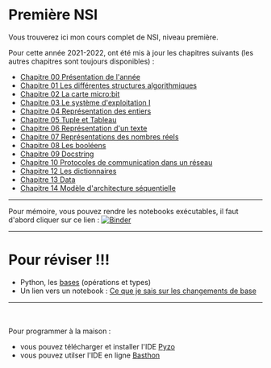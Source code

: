 # Première NSI

Vous trouverez ici mon cours complet de NSI, niveau première.

Pour cette année 2021-2022, ont été mis à jour les chapitres suivants (les autres chapitres sont toujours disponibles) :

* [Chapitre 00 Présentation de l'année](https://github.com/NaturelEtChaud/NSI-Premiere/tree/main/00)
* [Chapitre 01 Les différentes structures algorithmiques](https://github.com/NaturelEtChaud/NSI-Premiere/tree/main/01LesDifferentesStructuresAlgorithmiques)
* [Chapitre 02 La carte micro:bit](https://github.com/NaturelEtChaud/NSI-Premiere/tree/main/02%20La%20carte%20MicroBit)
* [Chapitre 03 Le système d'exploitation I](https://github.com/NaturelEtChaud/NSI-Premiere/tree/main/03%20Syst%C3%A8me%20d'exploitation%20I)
* [Chapitre 04 Représentation des entiers](https://github.com/NaturelEtChaud/NSI-Premiere/tree/main/04%20Repr%C3%A9sentation%20des%20entiers)
* [Chapitre 05 Tuple et Tableau](https://github.com/NaturelEtChaud/NSI-Premiere/tree/main/05%20Tuple%20et%20Tableau)
* [Chapitre 06 Représentation d'un texte](https://github.com/NaturelEtChaud/NSI-Premiere/tree/main/06%20Repr%C3%A9sentation%20des%20textes)
* [Chapitre 07 Représentations des nombres réels](https://github.com/NaturelEtChaud/NSI-Premiere/tree/main/07%20Repr%C3%A9sentation%20des%20nombres%20r%C3%A9els)
* [Chapitre 08 Les booléens](https://github.com/NaturelEtChaud/NSI-Premiere/tree/main/08%20Les%20bool%C3%A9ens)
* [Chapitre 09 Docstring](https://github.com/NaturelEtChaud/NSI-Premiere/tree/main/09%20Docstring)
* [Chapitre 10 Protocoles de communication dans un réseau](https://github.com/NaturelEtChaud/NSI-Premiere/tree/main/10%20Protocoles%20de%20communication)
* [Chapitre 12 Les dictionnaires](https://github.com/NaturelEtChaud/NSI-Premiere/tree/main/12%20Dictionnaire)
* [Chapitre 13 Data](https://github.com/NaturelEtChaud/NSI-Premiere/tree/main/13%20Data)
* [Chapitre 14 Modèle d'architecture séquentielle](https://github.com/NaturelEtChaud/NSI-Premiere/tree/main/14%20Mod%C3%A8le%20d'architecture%20s%C3%A9quentielle)

---
Pour mémoire, vous pouvez rendre les notebooks exécutables, il faut d'abord cliquer sur ce lien : [![Binder](https://mybinder.org/badge_logo.svg)](https://mybinder.org/v2/gh/lebonprof/NSI-Premiere/HEAD)


---
# Pour réviser !!!
* Python, les [bases](https://github.com/NaturelEtChaud/NSI-Premiere/blob/main/Revisions/CeQueJeSaisPython1.ipynb) (opérations et types)
* Un lien vers un notebook : [Ce que je sais sur les changements de base](notebook.basthon.fr/?ipynb=%257B%2522path%2522%253A%2522Untitled.ipynb%2522%252C%2522name%2522%253A%2522Untitled.ipynb%2522%252C%2522content%2522%253A%257B%2522cells%2522%253A%255B%257B%2522metadata%2522%253A%257B%257D%252C%2522cell_type%2522%253A%2522markdown%2522%252C%2522source%2522%253A%2522***Tous%2520les%2520changement%2520de%2520bases%2520que%2520je%2520dois%2520savoir%2520faire***%2522%257D%252C%257B%2522metadata%2522%253A%257B%257D%252C%2522cell_type%2522%253A%2522markdown%2522%252C%2522source%2522%253A%2522*1%2529%2520Je%2520sais%2520faire%2520avec%2520Python*%2522%257D%252C%257B%2522metadata%2522%253A%257B%2522trusted%2522%253Atrue%257D%252C%2522cell_type%2522%253A%2522code%2522%252C%2522source%2522%253A%2522%2523conversion%2520d%25C3%25A9cimale%2520en%2520binaire%255Cnbin%2528148%2529%2522%252C%2522execution_count%2522%253Anull%252C%2522outputs%2522%253A%255B%255D%257D%252C%257B%2522metadata%2522%253A%257B%2522trusted%2522%253Atrue%257D%252C%2522cell_type%2522%253A%2522code%2522%252C%2522source%2522%253A%2522%2523conversion%2520d%25C3%25A9cimale%2520en%2520hexad%25C3%25A9cimale%255Cnhex%2528148%2529%2522%252C%2522execution_count%2522%253Anull%252C%2522outputs%2522%253A%255B%255D%257D%252C%257B%2522metadata%2522%253A%257B%2522trusted%2522%253Atrue%257D%252C%2522cell_type%2522%253A%2522code%2522%252C%2522source%2522%253A%2522%2523conversion%2520binaire%2520vers%2520d%25C3%25A9cimale%255Cnint%25280b10101010%2529%2522%252C%2522execution_count%2522%253Anull%252C%2522outputs%2522%253A%255B%255D%257D%252C%257B%2522metadata%2522%253A%257B%2522trusted%2522%253Atrue%257D%252C%2522cell_type%2522%253A%2522code%2522%252C%2522source%2522%253A%2522%2523conversion%2520hexad%25C3%25A9cimale%2520vers%2520d%25C3%25A9cimale%255Cnint%25280xAF%2529%2522%252C%2522execution_count%2522%253Anull%252C%2522outputs%2522%253A%255B%255D%257D%252C%257B%2522metadata%2522%253A%257B%257D%252C%2522cell_type%2522%253A%2522markdown%2522%252C%2522source%2522%253A%2522*2%2529%2520Je%2520sais%2520compter%2520dans%2520les%2520bases%2520d%25C3%25A9cimale%252C%2520binaire%2520et%2520h%25C3%25A9xad%25C3%25A9cimale.*%2522%257D%252C%257B%2522metadata%2522%253A%257B%257D%252C%2522cell_type%2522%253A%2522markdown%2522%252C%2522source%2522%253A%2522%257CD%25C3%25A9cimale%257C0%257C1%257C2%257C3%257C4%257C5%257C6%257C7%257C8%257C9%257C10%257C11%257C12%257C13%257C14%257C15%257C16%257C17%257C18%257C19%257C20%257C21%257C22%257C...%257C%255Cn%257C-%257C-%257C-%257C-%257C-%257C-%257C-%257C-%257C-%257C-%257C-%257C-%257C-%257C-%257C-%257C-%257C-%257C-%257C-%257C-%257C-%257C-%257C-%257C-%257C-%257C%255Cn%257CBinaire%257C0%257C1%257C10%257C11%257C100%257C101%257C110%257C111%257C1000%257C1001%257C1010%257C1011%257C1100%257C1101%257C1110%257C1111%257C10000%257C10001%257C10010%257C10011%257C10100%257C10101%257C10110%257C...%257C%255Cn%257CH%25C3%25A9xad%25C3%25A9cimale%257C0%257C1%257C2%257C3%257C4%257C5%257C6%257C7%257C8%257C9%257CA%257CB%257CC%257CD%257CE%257CF%257C10%257C11%257C12%257C13%257C14%257C15%257C16%257C...%257C%2522%257D%252C%257B%2522metadata%2522%253A%257B%257D%252C%2522cell_type%2522%253A%2522markdown%2522%252C%2522source%2522%253A%2522*3%2529%2520Je%2520sais%2520convertir%2520**%25C3%25A0%2520la%2520main**%2520un%2520nombre%2520entier%2520positif%2520d%27%25C3%25A9criture%2520binaire%2520%25C3%25A0%2520%25C3%25A9criture%2520d%25C3%25A9cimale*%2522%257D%252C%257B%2522metadata%2522%253A%257B%257D%252C%2522cell_type%2522%253A%2522markdown%2522%252C%2522source%2522%253A%2522Je%2520me%2520rapelle%2520des%2520puissances%2520de%25202%2520%253A%2520%25242%255E0%2520%253D%25201%2524%2520%252C%2520%25242%255E1%2520%253D2%2524%252C%2520%25242%255E2%2520%253D4%2524%252C%2520%25242%255E3%2520%253D8%2524%252C%2520%25242%255E4%2520%253D16%2524%252C%2520%25242%255E5%2520%253D32%2524%252C%2520%25242%255E6%2520%253D64%2524%252C%2520%25242%255E7%2520%253D128%2524%252C%2520%25242%255E8%2520%253D%2520256%2524%2522%257D%252C%257B%2522metadata%2522%253A%257B%257D%252C%2522cell_type%2522%253A%2522markdown%2522%252C%2522source%2522%253A%2522Je%2520veux%2520convertir%2520le%2520nombre%2520%256010011011%2560%2520de%2520binaire%2520%25C3%25A0%2520d%25C3%25A9cimale.%2522%257D%252C%257B%2522metadata%2522%253A%257B%257D%252C%2522cell_type%2522%253A%2522markdown%2522%252C%2522source%2522%253A%2522Je%2520construis%2520un%2520tableau%2520avec%2520les%2520puissances%2520d%25C3%25A9croissantes%2520de%25202%2520et%2520le%2520nombre%2520en%2520binaire%2520%253A%255Cn%255Cn128%257C64%257C32%257C16%257C8%257C4%257C2%257C1%257C%255Cn-%257C-%257C-%257C-%257C-%257C-%257C-%257C-%257C%255Cn1%257C0%257C0%257C1%257C1%257C0%257C1%257C1%257C%255Cn%255CnLe%25201%2520signifie%252C%2520on%2520prend%252C%2520le%25200%252C%2520on%2520ne%2520prend%2520pas.%2520Ainsi%2520%253A%255Cn%255Cn%252410011011_2%2520%253D%2520128%2520%252B%252016%2520%252B%25208%2520%252B%25202%2520%252B%25201%2520%253D%2520155_%257B10%257D%2524%2520%2522%257D%252C%257B%2522metadata%2522%253A%257B%257D%252C%2522cell_type%2522%253A%2522markdown%2522%252C%2522source%2522%253A%2522*4%2529%2520Je%2520sais%2520convertir%2520**%25C3%25A0%2520la%2520main**%2520un%2520nombre%2520entier%2520positif%2520d%27%25C3%25A9criture%2520d%25C3%25A9cimale%2520%25C3%25A0%2520%25C3%25A9criture%2520binaire*%2522%257D%252C%257B%2522metadata%2522%253A%257B%257D%252C%2522cell_type%2522%253A%2522markdown%2522%252C%2522source%2522%253A%2522Je%2520veux%2520convertir%2520%2560167%2560%2520en%2520binaire%255Cn%255CnJe%2520regarde%2520le%2520tableau%2520des%2520puissances%2520de%25202%2520d%25C3%25A9croissantes%2520%253A%255Cn%255Cn128%257C64%257C32%257C16%257C8%257C4%257C2%257C1%257C%255Cn-%257C-%257C-%257C-%257C-%257C-%257C-%257C-%257C%255Cn%255CnJe%2520rechere%2520la%2520puissance%2520de%25202%2520imm%25C3%25A9diatement%2520inf%25C3%25A9rieure%2520%25C3%25A0%2520167.%2520C%27est%2520128.%2520J%27effectue%2520la%2520diff%25C3%25A9rence%2520entre%2520167%2520et%2520128%2520%253A%255Cn%255Cn167%2520-%2520128%2520%253D%252039%255Cn%255CnJe%2520cherche%2520la%2520puissance%25202%2520imm%25C3%25A9diatement%2520inf%25C3%25A9rieure%2520%25C3%25A0%252039.%2520C%27est%252032.%2520J%27effectue%2520la%2520diff%25C3%25A9rence%2520entre%252039%2520et%252032%2520%253A%255Cn%255Cn39%2520-%252032%2520%253D%25207%255Cn%255CnJe%2520cherche%2520la%2520puissance%25202%2520imm%25C3%25A9diatement%2520inf%25C3%25A9rieure%2520%25C3%25A0%25207.%2520C%27est%25204.%2520J%27effectue%2520la%2520diff%25C3%25A9rence%2520entre%25207%2520et%25204%2520%253A%255Cn%255Cn7%2520-%25204%2520%253D%25203%255Cn%255CnJe%2520cherche%2520la%2520puissance%25202%2520imm%25C3%25A9diatement%2520inf%25C3%25A9rieure%2520%25C3%25A0%25203.%2520C%27est%25202.%2520J%27effectue%2520la%2520diff%25C3%25A9rence%2520entre%25203%2520et%25202%2520%253A%255Cn%255Cn3%2520-%25202%2520%253D%25201%255Cn%255CnQuand%2520j%27arrive%2520%25C3%25A0%25201%2520ou%25200%2520j%27ai%2520termin%25C3%25A9.%255Cn%255CnJe%2520r%25C3%25A9capitule%2520toutes%2520les%2520puissances%2520de%25202%2520que%2520j%27ai%2520prises%2520%253A%255Cn%255Cn167%2520%253D%2520128%2520%252B%252032%2520%252B%25204%2520%252B%25202%2520%252B%25201%255Cn%255CnAvec%2520le%2520tableau%2520des%2520puissances%2520de%25202%252C%2520toujours%2520avec%2520la%2520convention%2520un%25201%2520si%2520je%2520prends%252C%2520un%25200%2520sinon%252C%2520cela%2520donne%2520%253A%255Cn%255Cn128%257C64%257C32%257C16%257C8%257C4%257C2%257C1%257C%255Cn-%257C-%257C-%257C-%257C-%257C-%257C-%257C-%257C%255Cn1%257C0%257C1%257C0%257C0%257C1%257C1%257C1%257C%255Cn%255CnDonc%2520%253A%2520%2524167_%257B10%257D%2520%253D%25201010%7E0111_2%2524%2522%257D%252C%257B%2522metadata%2522%253A%257B%257D%252C%2522cell_type%2522%253A%2522markdown%2522%252C%2522source%2522%253A%2522*5%2529%2520Je%2520sais%2520convertir%2520**%25C3%25A0%2520la%2520main**%2520un%2520nombre%2520entier%2520positif%2520d%27%25C3%25A9criture%2520binaire%2520%25C3%25A0%2520%25C3%25A9criture%2520hexad%25C3%25A9cimale*%2520%2522%257D%252C%257B%2522metadata%2522%253A%257B%257D%252C%2522cell_type%2522%253A%2522markdown%2522%252C%2522source%2522%253A%2522Pour%2520convertir%2520le%2520nombre%2520%25241010%7E0111_2%2524%2520en%2520h%25C3%25A9xad%25C3%25A9cimale%2520on%2520utilise%2520le%2520tableau%2520habituel%2520%253A%255Cn%255Cn128%257C64%257C32%257C16%257C8%257C4%257C2%257C1%257C%255Cn-%257C-%257C-%257C-%257C-%257C-%257C-%257C-%257C%255Cn1%257C0%257C1%257C0%257C0%257C1%257C1%257C1%257C%255Cn%255Cnmais%2520on%2520va%2520le%2520couper%2520en%25202.%2520Les%25204%2520bits%2520de%2520poids%2520forts%2520%25C3%25A0%2520gauche%2520et%2520les%25204%2520bits%2520de%2520poids%2520faibles%2520%25C3%25A0%2520droite%2520%253A%255Cn%255Cn128%257C64%257C32%257C16%257C-%257C8%257C4%257C2%257C1%257C%255Cn-%257C-%257C-%257C-%257C-%257C-%257C-%257C-%257C-%257C%255Cn1%257C0%257C1%257C0%257C-%257C0%257C1%257C1%257C1%257C%255Cn%255CnPour%2520les%2520bits%2520de%2520poids%2520forts%2520%2528%25C3%25A0%2520gauche%2529%252C%2520on%2520%25C3%25A9changer%2520les%2520puissances%2520de%25202%2520par%2520les%2520puissances%25208%252C%25204%252C%25202%252C%25201%2520%253A%255Cn%255Cn8%257C4%257C2%257C1%257C-%257C8%257C4%257C2%257C1%257C%255Cn-%257C-%257C-%257C-%257C-%257C-%257C-%257C-%257C-%257C%255Cn1%257C0%257C1%257C0%257C-%257C0%257C1%257C1%257C1%257C%255Cn%255CnPour%2520les%2520bits%2520de%2520poids%2520forts%252C%2520on%2520a%2520%253A%2520%25248%2520%252B%25202%2520%253D%252010_%257B10%257D%2520%253D%2520A_%257B16%257D%2524.%255Cn%255CnPour%2520les%2520bits%2520de%2520poids%2520faibles%252C%2520on%2520a%2520%253A%2520%25244%2520%252B%25202%2520%252B%25201%2520%253D%25207_%257B10%257D%2520%253D%25207_%257B16%257D%2524.%255Cn%255CnAinsi%2520%253A%2520%25241010%7E0111_2%2520%253D%2520A7_%257B16%257D%2524%2522%257D%252C%257B%2522metadata%2522%253A%257B%257D%252C%2522cell_type%2522%253A%2522markdown%2522%252C%2522source%2522%253A%2522*6%2529%2520Je%2520sais%2520le%2520nombre%2520d%27entier%2520sign%25C3%25A9s%2520que%2520je%2520peux%2520coder*%2520%2522%257D%252C%257B%2522metadata%2522%253A%257B%257D%252C%2522cell_type%2522%253A%2522markdown%2522%252C%2522source%2522%253A%2522Avec%2520%2524n%2524%2520bits%252C%2520on%2520peut%2520coder%2520%25242%255En%2524%2520entiers%2520sign%25C3%25A9s%2520%253A%2520%25242%255E%257Bn-1%257D%2524%2520n%25C3%25A9gatifs%252C%25201%2520seul%2520z%25C3%25A9ro%2520et%2520%25242%255E%257Bn-1%257D-1%2524%2520positifs.%255Cn%255CnAinsi%2520avec%25204%2520bits%252C%2520on%2520peut%2520coder%2520%25242%255E4%2520%253D%252016%2524%2520entiers%2520sign%25C3%25A9s%2520%253A%2520%25242%255E3%2520%253D%25208%2524%2520n%25C3%25A9gatifs%252C%25201%2520seul%2520z%25C3%25A9ro%2520et%2520%25242%255E3-1%2520%253D%25207%2524%2520positifs.%255Cn%255CnAinsi%2520avec%25208%2520bits%252C%2520on%2520peut%2520coder%2520%25242%255E8%2520%253D%2520256%2524%2520entiers%2520sign%25C3%25A9s%2520%253A%2520%25242%255E7%2520%253D%2520128%2524%2520n%25C3%25A9gatifs%252C%25201%2520seul%2520z%25C3%25A9ro%2520et%2520%25242%255E7-1%2520%253D%2520127%2524%2520positifs.%255Cn%255Cn...%2522%257D%252C%257B%2522metadata%2522%253A%257B%257D%252C%2522cell_type%2522%253A%2522markdown%2522%252C%2522source%2522%253A%2522*7%2529%2520Je%2520sais%2520convertir%2520**%25C3%25A0%2520la%2520main**%2520un%2520nombre%2520entier%2520n%25C3%25A9gatif%2520en%2520%25C3%25A9criture%2520binaire*%2522%257D%252C%257B%2522metadata%2522%253A%257B%257D%252C%2522cell_type%2522%253A%2522markdown%2522%252C%2522source%2522%253A%2522Pour%2520convertir%2520le%2520nombre%2520%2560-54%2560%2520en%2520binaire%2520par%2520la%2520m%25C3%25A9thode%2520du%2520compl%25C3%25A9ment%2520%25C3%25A0%25202%2520%253A%255Cn-%2520on%2520prend%2520le%2520nombre%2520en%2520valeur%2520absolue%2520%2528sans%2520le%2520signe%2529%2520%253A%252054%255Cn-%2520on%2520le%2520convertit%2520en%2520binaire%2520%253A%25200011%25200110%255Cn-%2520on%2520op%25C3%25A9re%2520%25C3%25A0%2520une%2520n%25C3%25A9gation%2520de%2520chaque%2520bit%2520%253A%25201100%25201001%255Cn-%2520on%2520ajoute%25201%2520%253A%25201100%25201010%2520%2528attention%2520%25C3%25A0%2520la%2520retenue%2529%255Cn%255CnDonc%2520%2524-54_%257B10%257D%2520%253D%25201100%7E1010_2%2524%2522%257D%252C%257B%2522metadata%2522%253A%257B%257D%252C%2522cell_type%2522%253A%2522markdown%2522%252C%2522source%2522%253A%2522*8%2529%2520Je%2520sais%2520convertir%2520**%25C3%25A0%2520la%2520main**%2520un%2520nombre%2520entier%2520n%25C3%25A9gatif%2520de%2520binaire%2520%25C3%25A0%2520d%25C3%25A9cimale*%2522%257D%252C%257B%2522metadata%2522%253A%257B%257D%252C%2522cell_type%2522%253A%2522markdown%2522%252C%2522source%2522%253A%2522Pour%2520convertir%2520le%2520nombre%2520n%25C3%25A9gatif%2520%25601001%25201010%2560%2520d%25C3%25A9cimale%2520par%2520la%2520m%25C3%25A9thode%2520du%2520compl%25C3%25A9ment%2520%25C3%25A0%25202%2520%253A%255Cn-%2520on%2520op%25C3%25A9re%2520%25C3%25A0%2520une%2520n%25C3%25A9gation%2520de%2520chaque%2520bit%2520%253A%25200110%25200101%255Cn-%2520on%2520ajoute%25201%2520%253A%25200110%25200110%2520%2528attention%2520%25C3%25A0%2520la%2520retenue%2529%255Cn-%2520on%2520le%2520convertit%2520en%2520base%2520d%25C3%25A9cimale%2520%253A%252064%252B32%252B4%252B2%2520%253D%2520102%255Cn-%2520on%2520rajoute%2520le%2520symbole%2520-%2520%2520%253A%2520-102%255Cn%255CnDonc%2520%25241001%7E1010_2%2520%253D%2520-102_%257B10%257D%2524%2522%257D%255D%252C%2522metadata%2522%253A%257B%2522kernelspec%2522%253A%257B%2522name%2522%253A%2522python3%2522%252C%2522display_name%2522%253A%2522Python%25203%2522%252C%2522language%2522%253A%2522python%2522%257D%257D%252C%2522nbformat%2522%253A4%252C%2522nbformat_minor%2522%253A2%257D%257D)


---
<br>
<br>
Pour programmer à la maison :

* vous pouvez télécharger et installer l'IDE [Pyzo](https://pyzo.org/start.html)
* vous pouvez utilser l'IDE en ligne [Basthon](https://console.basthon.fr/)
